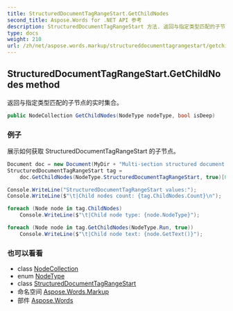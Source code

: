 ```yaml
---
title: StructuredDocumentTagRangeStart.GetChildNodes
second_title: Aspose.Words for .NET API 参考
description: StructuredDocumentTagRangeStart 方法. 返回与指定类型匹配的子节点的实时集合
type: docs
weight: 210
url: /zh/net/aspose.words.markup/structureddocumenttagrangestart/getchildnodes/
---
```

## StructuredDocumentTagRangeStart.GetChildNodes method

返回与指定类型匹配的子节点的实时集合。

```csharp
public NodeCollection GetChildNodes(NodeType nodeType, bool isDeep)
```

### 例子

展示如何获取 StructuredDocumentTagRangeStart 的子节点。

```csharp
Document doc = new Document(MyDir + "Multi-section structured document tags.docx");
StructuredDocumentTagRangeStart tag =
    doc.GetChildNodes(NodeType.StructuredDocumentTagRangeStart, true)[0] as StructuredDocumentTagRangeStart;

Console.WriteLine("StructuredDocumentTagRangeStart values:");
Console.WriteLine($"\t|Child nodes count: {tag.ChildNodes.Count}\n");

foreach (Node node in tag.ChildNodes)
    Console.WriteLine($"\t|Child node type: {node.NodeType}");

foreach (Node node in tag.GetChildNodes(NodeType.Run, true))
    Console.WriteLine($"\t|Child node text: {node.GetText()}");
```

### 也可以看看

* class [NodeCollection](../../../aspose.words/nodecollection/)
* enum [NodeType](../../../aspose.words/nodetype/)
* class [StructuredDocumentTagRangeStart](../)
* 命名空间 [Aspose.Words.Markup](../../structureddocumenttagrangestart/)
* 部件 [Aspose.Words](../../../)


